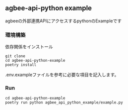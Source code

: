 ## agbee-api-python example
agbeeの外部連携APIにアクセスするpythonのExampleです

### 環境構築
依存関係をインストール
```
git clone 
cd agbee-api-python-example
poetry install
```
.env.exampleファイルを参考に必要な項目を記入します。
### Run
```
cd agbee-api-python-example
poetry run python agbee_api_python_example/example.py
```

